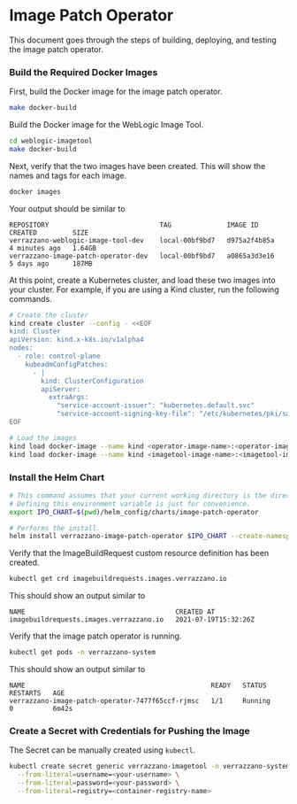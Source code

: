 # Image Patch Operator
This document goes through the steps of building, deploying, and testing the image patch operator.

### Build the Required Docker Images
First, build the Docker image for the image patch operator.
```bash
make docker-build
```
Build the Docker image for the WebLogic Image Tool.
```bash
cd weblogic-imagetool
make docker-build
```
Next, verify that the two images have been created. This will show the names and tags for each image.
```bash
docker images
```
Your output should be similar to
```plaintext
REPOSITORY                            TAG              IMAGE ID       CREATED         SIZE
verrazzano-weblogic-image-tool-dev    local-00bf9bd7   d975a2f4b85a   4 minutes ago   1.64GB
verrazzano-image-patch-operator-dev   local-00bf9bd7   a0865a3d3e16   5 days ago      187MB
```
At this point, create a Kubernetes cluster, and load these two images into your cluster. For example, if you are using a Kind cluster, run the following commands.
```bash
# Create the cluster
kind create cluster --config - <<EOF
kind: Cluster
apiVersion: kind.x-k8s.io/v1alpha4
nodes:
  - role: control-plane
    kubeadmConfigPatches:
      - |
        kind: ClusterConfiguration
        apiServer:
          extraArgs:
            "service-account-issuer": "kubernetes.default.svc"
            "service-account-signing-key-file": "/etc/kubernetes/pki/sa.key"
EOF

# Load the images
kind load docker-image --name kind <operator-image-name>:<operator-image-tag>
kind load docker-image --name kind <imagetool-image-name>:<imagetool-image-tag>
```

### Install the Helm Chart
```bash
# This command assumes that your current working directory is the directory containing this README.
# Defining this environment variable is just for convenience.
export IPO_CHART=$(pwd)/helm_config/charts/image-patch-operator

# Performs the install.
helm install verrazzano-image-patch-operator $IPO_CHART --create-namespace --namespace verrazzano-system --set-string imagePatchOperator.image=<operator-image-name>:<operator-image-tag> --set-string imageTool.image=<imagetool-image-name>:<imagetool-image-tag>
```
Verify that the ImageBuildRequest custom resource definition has been created.
```bash
kubectl get crd imagebuildrequests.images.verrazzano.io
```
This should show an output similar to
```plaintext
NAME                                      CREATED AT
imagebuildrequests.images.verrazzano.io   2021-07-19T15:32:26Z
```
Verify that the image patch operator is running.
```bash
kubectl get pods -n verrazzano-system
```
This should show an output similar to
```plaintext
NAME                                               READY   STATUS         RESTARTS   AGE
verrazzano-image-patch-operator-7477f65ccf-rjmsc   1/1     Running        0          6m42s
```

### Create a Secret with Credentials for Pushing the Image
The Secret can be manually created using `kubectl`.<br>
```bash
kubectl create secret generic verrazzano-imagetool -n verrazzano-system \
  --from-literal=username=<your-username> \
  --from-literal=password=<your-password> \
  --from-literal=registry=<container-registry-name>
```
